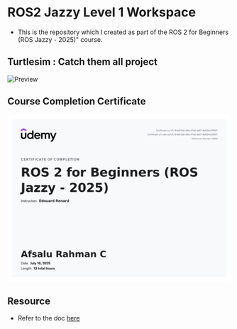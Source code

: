 # ROS2 Jazzy Level 1 Workspace

* This is the repository which I created as part of the ROS 2 for Beginners (ROS Jazzy - 2025)" course.

## Turtlesim : Catch them all project

![Preview](Results/Turtlesim_project_green_and_black.gif)

<!-- <video controls src="Results/Turtlesim_catch_them_all_g_b.mp4" title="Preview of turtlesim catch them all"></video> -->

<!-- [![Watch the demo](Results/Project_frame.png)](https://www.linkedin.com/posts/afsalu-rahman-c_ros2-rosjazzy-robotics-activity-7352510482953486336--Z5g) -->

## Course Completion Certificate
![alt text](<Results/ROS 2 L1 Certificate.jpg>)

## Resource
* Refer to the doc [here](https://docs.google.com/document/d/1n1nGljHSqtT0ggLKQivIvR39islQ8wN80_s1tpmBbhU/edit?usp=sharing)

